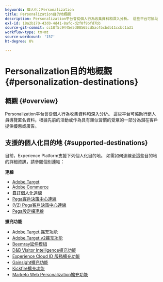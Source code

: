 ```yaml
---
keywords: 個人化；Personalization
title: Personalization目的地概觀
description: Personalization平台會從個人行為收集資料和深入分析。 這些平台可協助行銷人員導覽匿名資料，根據先前的活動或作為具有類似習慣的受眾的一部分為潛在客戶提供優惠或廣告。
exl-id: 18a2b170-43d0-4d41-8afc-d2f0f9bfd7bb
source-git-commit: cc18f5c9445e5d08565cd5ac4bcbdb11ccbc1a31
workflow-type: tm+mt
source-wordcount: '157'
ht-degree: 8%

---
```


# Personalization目的地概觀 {#personalization-destinations}

## 概觀 {#overview}

Personalization平台會從個人行為收集資料和深入分析。 這些平台可協助行銷人員導覽匿名資料，根據先前的活動或作為具有類似習慣的受眾的一部分為潛在客戶提供優惠或廣告。

## 支援的個人化目的地 {#supported-destinations}

目前，Experience Platform支援下列個人化目的地。 如需如何連線至這些目的地的詳細資訊，請參閱個別連結：

**連線**

* [Adobe Target](adobe-target-connection.md)
* [Adobe Commerce](adobe-commerce.md)
* [自訂個人化連線](custom-personalization.md)
* [Pega客戶決策中心連線](pega.md)
* [(V2) Pega客戶決策中心連線](pega.md)
* [Pega設定檔連線](pega-profile.md)

**擴充功能**

* [Adobe Target 擴充功能](adobe-target.md)
* [Adobe Target v2擴充功能](adobe-target-v2.md)
* [Beemray延伸模組](beemray.md)
* [D&amp;B Visitor Intelligence擴充功能](dnb.md)
* [Experience Cloud ID 服務擴充功能](adobe-ecid.md)
* [Gainsight擴充功能](gainsight.md)
* [Kickfire擴充功能](kickfire.md)
* [Marketo Web Personalization擴充功能](marketo-web-personalization.md)
